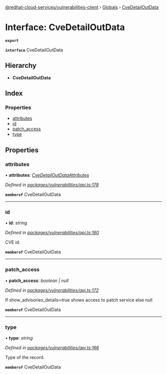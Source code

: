 [@redhat-cloud-services/vulnerabilities-client](../README.md) › [Globals](../globals.md) › [CveDetailOutData](cvedetailoutdata.md)

# Interface: CveDetailOutData

**`export`** 

**`interface`** CveDetailOutData

## Hierarchy

* **CveDetailOutData**

## Index

### Properties

* [attributes](cvedetailoutdata.md#attributes)
* [id](cvedetailoutdata.md#id)
* [patch_access](cvedetailoutdata.md#patch_access)
* [type](cvedetailoutdata.md#type)

## Properties

###  attributes

• **attributes**: *[CveDetailOutDataAttributes](cvedetailoutdataattributes.md)*

*Defined in [packages/vulnerabilities/api.ts:178](https://github.com/leSamo/javascript-clients/blob/master/packages/vulnerabilities/api.ts#L178)*

**`memberof`** CveDetailOutData

___

###  id

• **id**: *string*

*Defined in [packages/vulnerabilities/api.ts:160](https://github.com/leSamo/javascript-clients/blob/master/packages/vulnerabilities/api.ts#L160)*

CVE id.

**`memberof`** CveDetailOutData

___

###  patch_access

• **patch_access**: *boolean | null*

*Defined in [packages/vulnerabilities/api.ts:172](https://github.com/leSamo/javascript-clients/blob/master/packages/vulnerabilities/api.ts#L172)*

If show_advisories_details=true shows access to patch service else null

**`memberof`** CveDetailOutData

___

###  type

• **type**: *string*

*Defined in [packages/vulnerabilities/api.ts:166](https://github.com/leSamo/javascript-clients/blob/master/packages/vulnerabilities/api.ts#L166)*

Type of the record.

**`memberof`** CveDetailOutData
